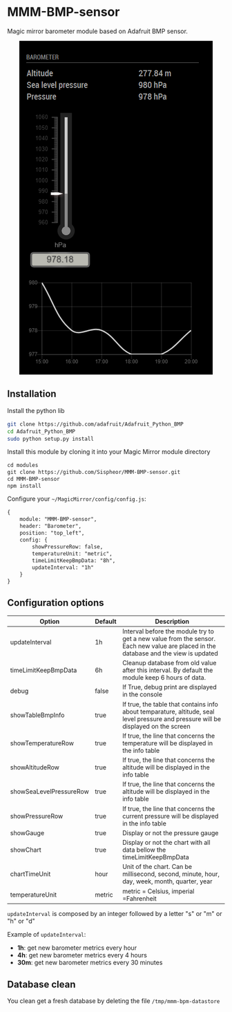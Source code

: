 # MMM-BMP-sensor

Magic mirror barometer module based on Adafruit BMP sensor.

<p align="center">
    <img src="images/mmm-bpm-sensor-demo.png">
</p>

## Installation

Install the python lib
```bash
git clone https://github.com/adafruit/Adafruit_Python_BMP
cd Adafruit_Python_BMP
sudo python setup.py install
```

Install this module by cloning it into your Magic Mirror module directory
```
cd modules
git clone https://github.com/Sispheor/MMM-BMP-sensor.git
cd MMM-BMP-sensor
npm install
```

Configure your `~/MagicMirror/config/config.js`:
```
{
    module: "MMM-BMP-sensor",
    header: "Barometer",
    position: "top_left",
    config: {
        showPressureRow: false,
        temperatureUnit: "metric",
        timeLimitKeepBmpData: "8h",
        updateInterval: "1h"
    }
}
```


## Configuration options

| Option                  | Default | Description                                                                                                                          |
|-------------------------|---------|--------------------------------------------------------------------------------------------------------------------------------------|
| updateInterval          | 1h      | Interval before the module try to get a new value from the sensor. Each new value are placed in the database and the view is updated |
| timeLimitKeepBmpData    | 6h      | Cleanup database from old value after this interval. By default the module keep 6 hours of data.                                     |
| debug                   | false   | If True, debug print are displayed in the console                                                                                    |
| showTableBmpInfo        | true    | If true, the table that contains info about temparature, altitude, seal level pressure and pressure will be displayed on the screen  |
| showTemperatureRow      | true    | If true, the line that concerns the temperature will be displayed in the info table                                                  |
| showAltitudeRow         | true    | If true, the line that concerns the altitude will be displayed in the info table                                                     |
| showSeaLevelPressureRow | true    | If true, the line that concerns the altitude will be displayed in the info table                                                     |
| showPressureRow         | true    | If true, the line that concerns the current pressure will be displayed in the info table                                             |
| showGauge               | true    | Display or not the pressure gauge                                                                                                    |
| showChart               | true    | Display or not the chart with all data bellow the timeLimitKeepBmpData                                                               |
| chartTimeUnit           | hour    | Unit of the chart. Can be millisecond, second, minute, hour, day, week, month, quarter, year                                         |
| temperatureUnit         | metric  | metric = Celsius, imperial =Fahrenheit                                                                                               |

`updateInterval` is composed by an integer followed by a letter "s" or "m" or "h" or "d"

Example of `updateInterval`:
- **1h**: get new barometer metrics every hour
- **4h**: get new barometer metrics every 4 hours
- **30m**: get new barometer metrics every 30 minutes

## Database clean

You clean get a fresh database by deleting the file `/tmp/mmm-bpm-datastore`

